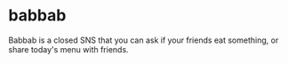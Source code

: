 # babbab
Babbab is a closed SNS that you can ask if your friends eat something, or share today's menu with friends.
